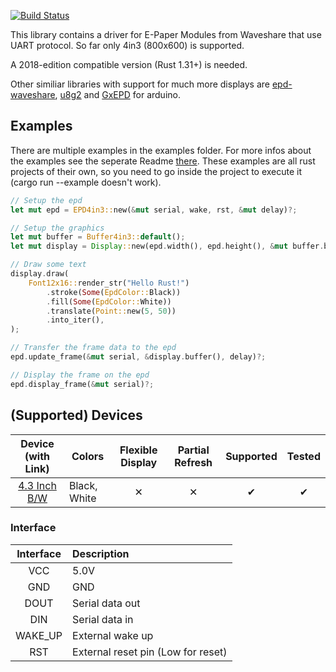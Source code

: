 [![Build Status](https://travis-ci.com/iohe/epd-waveshare-uart.svg?branch=master)](https://travis-ci.com/iohe/epd-waveshare-uart)

This library contains a driver for E-Paper Modules from Waveshare that use UART protocol. So far only 4in3 (800x600) is supported.

A 2018-edition compatible version (Rust 1.31+) is needed.

Other similiar libraries with support for much more displays are [epd-waveshare](https://github.com/Caemor/epd-waveshare),  [u8g2](https://github.com/olikraus/u8g2) and [GxEPD](https://github.com/ZinggJM/GxEPD) for arduino.

## Examples

There are multiple examples in the examples folder. For more infos about the examples see the seperate Readme [there](/examples/Readme.md). These examples are all rust projects of their own, so you need to go inside the project to execute it (cargo run --example doesn't work).

```Rust
// Setup the epd
let mut epd = EPD4in3::new(&mut serial, wake, rst, &mut delay)?;

// Setup the graphics
let mut buffer = Buffer4in3::default();
let mut display = Display::new(epd.width(), epd.height(), &mut buffer.buffer);

// Draw some text
display.draw(
    Font12x16::render_str("Hello Rust!")
        .stroke(Some(EpdColor::Black))
        .fill(Some(EpdColor::White))
        .translate(Point::new(5, 50))
        .into_iter(),
);

// Transfer the frame data to the epd
epd.update_frame(&mut serial, &display.buffer(), delay)?;

// Display the frame on the epd
epd.display_frame(&mut serial)?;
```

## (Supported) Devices

| Device (with Link) | Colors | Flexible Display | Partial Refresh | Supported | Tested |
| :---: | --- | :---: | :---: | :---: | :---: |
| [4.3 Inch B/W ](https://www.waveshare.com/4.3inch-e-paper.htm) | Black, White | ✕ | ✕ | ✔ | ✔ |

### Interface

| Interface | Description |
| :---: |  :--- |
| VCC 	|   5.0V |
| GND   | 	GND |
| DOUT  | 	Serial data out |
| DIN   | 	Serial data in |
| WAKE_UP | 	External wake up |
| RST   | 	External reset pin (Low for reset) |

